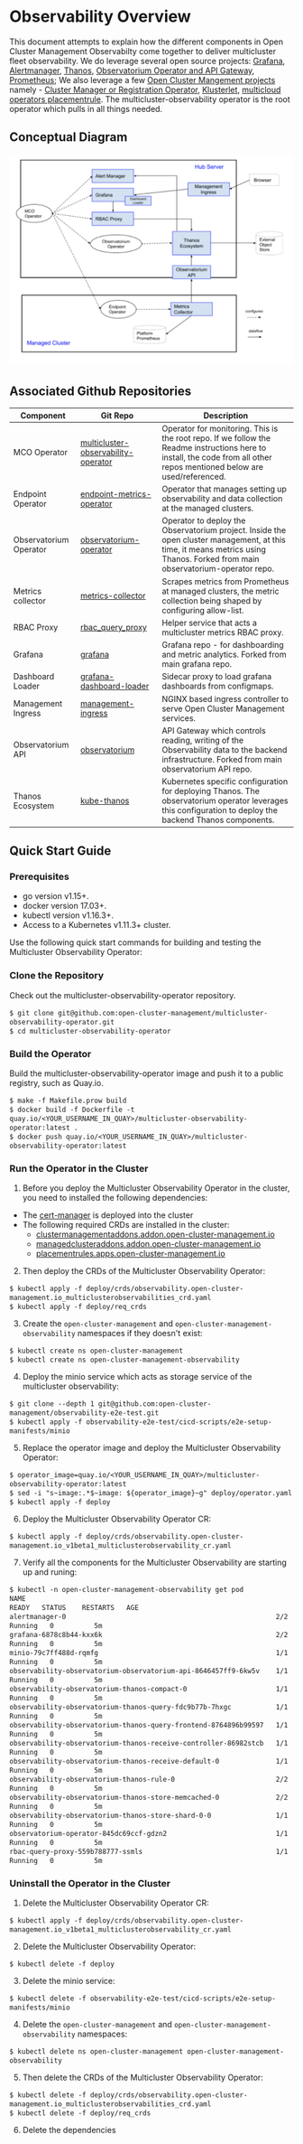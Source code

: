 # Observability Overview

This document attempts to explain how the different components in Open Cluster Management Observabilty come together to deliver multicluster fleet observability. We do leverage several open source projects: [Grafana](https://github.com/grafana/grafana), [Alertmanager](https://github.com/prometheus/alertmanager), [Thanos](https://github.com/thanos-io/thanos/), [Observatorium Operator and API Gateway](https://github.com/observatorium), [Prometheus](https://github.com/prometheus/prometheus); We also leverage a few [Open Cluster Mangement projects](https://open-cluster-management.io/) namely - [Cluster Manager or Registration Operator](https://github.com/open-cluster-management/registration-operator), [Klusterlet](https://github.com/open-cluster-management/registration-operator), [multicloud operators placementrule](https://github.com/open-cluster-management/multicloud-operators-placementrule). The multicluster-observability operator is the root operator which pulls in all things needed.

## Conceptual Diagram

![Conceptual Diagram of the Components](docs/images/observability_overview_in_ocm.png)

## Associated Github Repositories

Component |Git Repo	| Description	
---  | ------ | ----  
MCO Operator | [multicluster-observability-operator](https://github.com/open-cluster-management/multicluster-observability-operator) | Operator for monitoring. This is the root repo. If we follow the Readme instructions here to install, the code from all other repos mentioned below are used/referenced.
Endpoint Operator | [endpoint-metrics-operator](https://github.com/open-cluster-management/endpoint-metrics-operator) | Operator that manages  setting up observability and data collection at the managed clusters.
Observatorium Operator | [observatorium-operator](https://github.com/open-cluster-management/observatorium-operator) | Operator to deploy the Observatorium project. Inside the open cluster management, at this time, it means metrics using Thanos. Forked from main observatorium-operator repo.
Metrics collector | [metrics-collector](https://github.com/open-cluster-management/metrics-collector) | Scrapes metrics from Prometheus at managed clusters, the metric collection being shaped by configuring allow-list. 
RBAC Proxy | [rbac_query_proxy](https://github.com/open-cluster-management/rbac-query-proxy) | Helper service that acts a multicluster metrics RBAC proxy.
Grafana | [grafana](https://github.com/open-cluster-management/grafana) | Grafana repo -  for  dashboarding and metric analytics. Forked from main grafana repo.
Dashboard Loader | [grafana-dashboard-loader](https://github.com/open-cluster-management/grafana-dashboard-loader) | Sidecar proxy to load grafana dashboards from configmaps. 
Management Ingress | [management-ingress](https://github.com/open-cluster-management/management-ingress) | NGINX based ingress controller to serve Open Cluster Management services. 
Observatorium API | [observatorium](https://github.com/open-cluster-management/observatorium) | API Gateway which controls reading, writing of the Observability data to the backend infrastructure. Forked from main observatorium API repo.
Thanos Ecosystem | [kube-thanos](https://github.com/open-cluster-management/kube-thanos) | Kubernetes specific configuration for deploying Thanos. The observatorium operator leverages this configuration to deploy the backend Thanos components.

## Quick Start Guide

### Prerequisites

- go version v1.15+.
- docker version 17.03+.
- kubectl version v1.16.3+.
- Access to a Kubernetes v1.11.3+ cluster.

Use the following quick start commands for building and testing the Multicluster Observability Operator:

### Clone the Repository

Check out the multicluster-observability-operator repository.

```
$ git clone git@github.com:open-cluster-management/multicluster-observability-operator.git
$ cd multicluster-observability-operator
```

### Build the Operator

Build the multicluster-observability-operator image and push it to a public registry, such as Quay.io.

```
$ make -f Makefile.prow build
$ docker build -f Dockerfile -t quay.io/<YOUR_USERNAME_IN_QUAY>/multicluster-observability-operator:latest .
$ docker push quay.io/<YOUR_USERNAME_IN_QUAY>/multicluster-observability-operator:latest
```

### Run the Operator in the Cluster

1. Before you deploy the Multicluster Observability Operator in the cluster, you need to installed the following dependencies:

- The [cert-manager](https://github.com/open-cluster-management/cert-manager) is deployed into the cluster
- The following required CRDs are installed in the cluster:
  * [clustermanagementaddons.addon.open-cluster-management.io](https://github.com/open-cluster-management/api/blob/main/addon/v1alpha1/0000_00_addon.open-cluster-management.io_clustermanagementaddons.crd.yaml)
  * [managedclusteraddons.addon.open-cluster-management.io](https://github.com/open-cluster-management/api/blob/main/addon/v1alpha1/0000_01_addon.open-cluster-management.io_managedclusteraddons.crd.yaml)
  * [placementrules.apps.open-cluster-management.io](https://github.com/open-cluster-management/multicloud-operators-placementrule/blob/main/deploy/crds/apps.open-cluster-management.io_placementrules_crd.yaml)

2. Then deploy the CRDs of the Multicluster Observability Operator:

```
$ kubectl apply -f deploy/crds/observability.open-cluster-management.io_multiclusterobservabilities_crd.yaml
$ kubectl apply -f deploy/req_crds
```

3. Create the `open-cluster-management` and `open-cluster-management-observability` namespaces if they doesn't exist:

```
$ kubectl create ns open-cluster-management
$ kubectl create ns open-cluster-management-observability
```

4. Deploy the minio service which acts as storage service of the multicluster observability:

```
$ git clone --depth 1 git@github.com:open-cluster-management/observability-e2e-test.git
$ kubectl apply -f observability-e2e-test/cicd-scripts/e2e-setup-manifests/minio
```

5. Replace the operator image and deploy the Multicluster Observability Operator:

```
$ operator_image=quay.io/<YOUR_USERNAME_IN_QUAY>/multicluster-observability-operator:latest
$ sed -i "s~image:.*$~image: ${operator_image}~g" deploy/operator.yaml
$ kubectl apply -f deploy
```

6. Deploy the Multicluster Observability Operator CR:

```
$ kubectl apply -f deploy/crds/observability.open-cluster-management.io_v1beta1_multiclusterobservability_cr.yaml
```

7. Verify all the components for the Multicluster Observability are starting up and runing:

```
$ kubectl -n open-cluster-management-observability get pod
NAME                                                              READY   STATUS    RESTARTS   AGE
alertmanager-0                                                    2/2     Running   0          5m
grafana-6878c8b44-kxx6k                                           2/2     Running   0          5m
minio-79c7ff488d-rqmfg                                            1/1     Running   0          5m
observability-observatorium-observatorium-api-8646457ff9-6kw5v    1/1     Running   0          5m
observability-observatorium-thanos-compact-0                      1/1     Running   0          5m
observability-observatorium-thanos-query-fdc9b77b-7hxgc           1/1     Running   0          5m
observability-observatorium-thanos-query-frontend-8764896b99597   1/1     Running   0          5m
observability-observatorium-thanos-receive-controller-86982stcb   1/1     Running   0          5m
observability-observatorium-thanos-receive-default-0              1/1     Running   0          5m
observability-observatorium-thanos-rule-0                         2/2     Running   0          5m
observability-observatorium-thanos-store-memcached-0              2/2     Running   0          5m
observability-observatorium-thanos-store-shard-0-0                1/1     Running   0          5m
observatorium-operator-845dc69ccf-gdzn2                           1/1     Running   0          5m
rbac-query-proxy-559b788777-ssmls                                 1/1     Running   0          5m
```

### Uninstall the Operator in the Cluster

1. Delete the Multicluster Observability Operator CR:

```
$ kubectl apply -f deploy/crds/observability.open-cluster-management.io_v1beta1_multiclusterobservability_cr.yaml
```

2. Delete the Multicluster Observability Operator:

```
$ kubectl delete -f deploy
```

3. Delete the minio service:

```
$ kubectl delete -f observability-e2e-test/cicd-scripts/e2e-setup-manifests/minio
```

4. Delete the `open-cluster-management` and `open-cluster-management-observability` namespaces:

```
$ kubectl delete ns open-cluster-management open-cluster-management-observability
```

5. Then delete the CRDs of the Multicluster Observability Operator:

```
$ kubectl delete -f deploy/crds/observability.open-cluster-management.io_multiclusterobservabilities_crd.yaml
$ kubectl delete -f deploy/req_crds
```

6. Delete the dependencies
